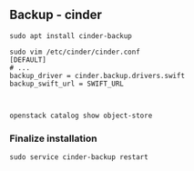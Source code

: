 ## Backup - cinder

```shell
sudo apt install cinder-backup

sudo vim /etc/cinder/cinder.conf
[DEFAULT]
# ...
backup_driver = cinder.backup.drivers.swift
backup_swift_url = SWIFT_URL



````

```shell
openstack catalog show object-store
````

### Finalize installation

```shell
sudo service cinder-backup restart
````
